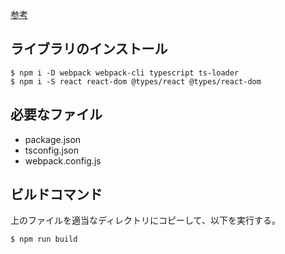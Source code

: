 [参考](https://ics.media/entry/16329/#webpack-ts-react)


## ライブラリのインストール

```
$ npm i -D webpack webpack-cli typescript ts-loader
$ npm i -S react react-dom @types/react @types/react-dom
```

## 必要なファイル

- package.json
- tsconfig.json
- webpack.config.js

## ビルドコマンド

上のファイルを適当なディレクトリにコピーして、以下を実行する。

```
$ npm run build
```
